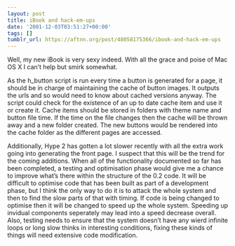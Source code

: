 ```yaml
---
layout: post
title: iBook and hack-em-ups
date: '2001-12-03T03:51:27+00:00'
tags: []
tumblr_url: https://aftnn.org/post/48058175366/ibook-and-hack-em-ups
---
```

<p>Well, my new iBook is very sexy indeed. With all the grace and poise of Mac OS X I can&rsquo;t help but smirk somewhat.</p>
<p>As the h_button script is run every time a button is generated for a page, it should be in charge of maintaining the cache of button images. It outputs the urls and so would need to know about cached versions anyway. The script could check for the existence of an up to date cache item and use it or create it. Cache items should be stored in folders with theme name and button file time. If the time on the file changes then the cache will be thrown away and a new folder created. The new buttons would be rendered into the cache folder as the different pages are accessed.</p>
<p>Additionally, Hype 2 has gotten a lot slower recently with all the extra work going into generating the front page. I suspect that this will be the trend for the coming additions. When all of the functionality documented so far has been completed, a testing and optimisation phase would give me a chance to improve what&rsquo;s there within the structure of the 0.2 code. It will be difficult to optimise code that has been built as part of a development phase, but I think the only way to do it is to attack the whole system and then to find the slow parts of that with timing. If code is being changed to optimise then it will be changed to speed up the whole system. Speeding up invidual components seperately may lead into a speed decrease overall. Also, testing needs to ensure that the system doesn&rsquo;t have any wierd infinite loops or long slow thinks in interesting conditions, fixing these kinds of things will need extensive code modification.</p>
